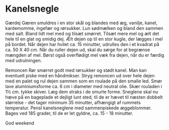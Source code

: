# Kanelsnegle

Gærdej Gæren smuldres i en stor skål og blandes med æg, vanilje, kanel, kardemomme, ingefær og rørsukker. Lun sødmælken og bland den sammen med salt. Bland lidt mel med og tilsæt smørret. Tilsæt mere mel og ælt det hele til en glat og smidig dej. Ælt dejen op til en stor kugle, der lægges i mel på bordet. Når dejen har hvilet ca. 15 minutter, udrulles den i et kvadrat på ca. 50 X 40 cm. Når du ruller dejen ud, skal du sørge for at begrænse mængden af mel. Børst også overflødigt mel væk fra dejen, når du er færdig med udrulningen.

Remoncen Rør smørret godt med rørsukker og stødt kanel. Man kan eventuelt piske med en håndmikser. Stryg remoncen ud over hele dejen med en palet og rul dejen sammen som en roulade på den smalle led. Smør lave aluminiumsforme ca. 6 cm i diameter med neutral olie. Skær rouladen i 1½ cm. tykke skiver. Læg dem straks i de smurte forme. Sneglene skal nu hæve på en bageplade et dejligt lunt sted, til de er hævet til næsten dobbelt størrelse - det tager minimum 35 minutter, afhængigt af rummets temperatur. Pensl kanelsneglene med sammenpiskede æggeblommer. Bages ved 185 grader, til de er let gyldne, ca. 15 - 18 minutter.


God weekend
